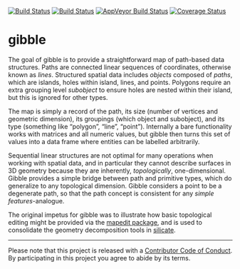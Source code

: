 
<!-- README.md is generated from README.Rmd. Please edit that file -->

[![Build
Status](http://badges.herokuapp.com/travis/mdsumner/gibble?branch=master&env=BUILD_NAME=trusty_release&label=ubuntu)](https://travis-ci.org/mdsumner/gibble)
[![Build
Status](http://badges.herokuapp.com/travis/mdsumner/gibble?branch=master&env=BUILD_NAME=osx_release&label=osx)](https://travis-ci.org/mdsumner/gibble)
[![AppVeyor Build
Status](https://ci.appveyor.com/api/projects/status/github/mdsumner/gibble?branch=master&svg=true)](https://ci.appveyor.com/project/mdsumner/gibble)
[![Coverage
Status](https://img.shields.io/codecov/c/github/mdsumner/gibble/master.svg)](https://codecov.io/github/mdsumner/gibble?branch=master)

# gibble

The goal of gibble is to provide a straightforward map of path-based
data structures. Paths are connected linear sequences of coordinates,
otherwise known as *lines*. Structured spatial data includes *objects*
composed of *paths*, which are islands, holes within island, lines, and
points. Polygons require an extra grouping level *subobject* to ensure
holes are nested within their island, but this is ignored for other
types.

The map is simply a record of the path, its size (number of vertices and
geometric dimension), its groupings (which object and subobject), and
its type (something like “polygon”, “line”, “point”). Internally a bare
functionality works with matrices and all numeric values, but gibble
then turns this set of values into a data frame where entities can be
labelled arbitrarily.

Sequential linear structures are not optimal for many operations when
working with spatial data, and in particular they cannot describe
surfaces in 3D geometry because they are inherently, *topologically*,
one-dimensional. Gibble provides a simple bridge between path and
primitive types, which do generalize to any topological dimension.
Gibble considers a point to be a degenerate path, so that the path
concept is consistent for any *simple features*-analogue.

The original impetus for gibble was to illustrate how basic topological
editing might be provided via the [mapedit
package](https://CRAN.R-project.org/package=mapedit), and is used to
consolidate the geometry decomposition tools in
[silicate](https://github.com/hypertidy/silicate).

-----

Please note that this project is released with a [Contributor Code of
Conduct](CODE_OF_CONDUCT.md). By participating in this project you agree
to abide by its terms.
